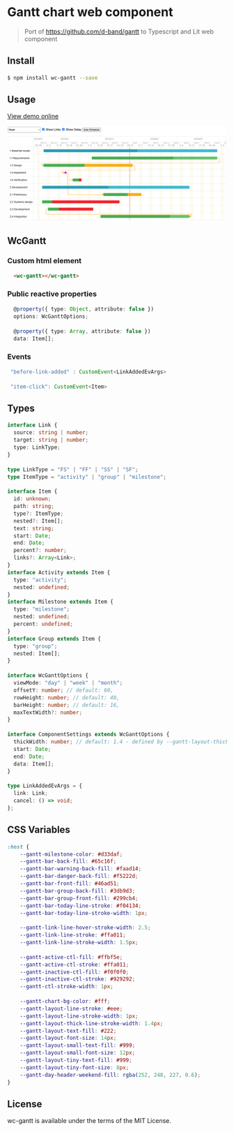 Gantt chart web component
===========

> Port of https://github.com/d-band/gantt to Typescript and Lit web component

## Install

```bash
$ npm install wc-gantt --save
```

## Usage

[View demo online](https://a-maiorov.github.io/wc-gantt/)

![image](demo/image.png)

## WcGantt

### Custom html element
```html
  <wc-gantt></wc-gantt>
```

### Public reactive properties
```typescript
  @property({ type: Object, attribute: false })
  options: WcGanttOptions;

  @property({ type: Array, attribute: false })
  data: Item[];
```
### Events
```typescript
 "before-link-added" : CustomEvent<LinkAddedEvArgs>

 "item-click": CustomEvent<Item>
```

## Types

```typescript
interface Link {
  source: string | number;
  target: string | number;
  type: LinkType;
}

type LinkType = "FS" | "FF" | "SS" | "SF";
type ItemType = "activity" | "group" | "milestone";

interface Item {
  id: unknown;
  path: string;
  type?: ItemType;
  nested?: Item[];
  text: string;
  start: Date;
  end: Date;
  percent?: number;
  links?: Array<Link>;
} 
interface Activity extends Item {
  type: "activity";
  nested: undefined;
} 
interface Milestone extends Item {
  type: "milestone";
  nested: undefined;
  percent: undefined;
} 
interface Group extends Item {
  type: "group";
  nested: Item[];
}

interface WcGanttOptions {
  viewMode: "day" | "week" | "month";
  offsetY: number; // default: 60,
  rowHeight: number; // default: 40,
  barHeight: number; // default: 16,
  maxTextWidth?: number;
}

interface ComponentSettings extends WcGanttOptions {
  thickWidth: number; // default: 1.4 - defined by --gantt-layout-thick-line-stroke-width CSS var
  start: Date;
  end: Date;
  data: Item[];
}

type LinkAddedEvArgs = {
  link: Link;
  cancel: () => void;
};
```

## CSS Variables
```css
:host {
    --gantt-milestone-color: #d33daf;
    --gantt-bar-back-fill: #65c16f;
    --gantt-bar-warning-back-fill: #faad14;
    --gantt-bar-danger-back-fill: #f5222d;
    --gantt-bar-front-fill: #46ad51;
    --gantt-bar-group-back-fill: #3db9d3;
    --gantt-bar-group-front-fill: #299cb4;
    --gantt-bar-today-line-stroke: #f04134;
    --gantt-bar-today-line-stroke-width: 1px;

    --gantt-link-line-hover-stroke-width: 2.5;
    --gantt-link-line-stroke: #ffa011;
    --gantt-link-line-stroke-width: 1.5px;

    --gantt-active-ctl-fill: #ffbf5e;
    --gantt-active-ctl-stroke: #ffa011;
    --gantt-inactive-ctl-fill: #f0f0f0;
    --gantt-inactive-ctl-stroke: #929292;
    --gantt-ctl-stroke-width: 1px;
 
    --gantt-chart-bg-color: #fff;
    --gantt-layout-line-stroke: #eee;
    --gantt-layout-line-stroke-width: 1px;
    --gantt-layout-thick-line-stroke-width: 1.4px;
    --gantt-layout-text-fill: #222;
    --gantt-layout-font-size: 14px;
    --gantt-layout-small-text-fill: #999;
    --gantt-layout-small-font-size: 12px;
    --gantt-layout-tiny-text-fill: #999;
    --gantt-layout-tiny-font-size: 8px;
    --gantt-day-header-weekend-fill: rgba(252, 248, 227, 0.6);
}
```

## License

wc-gantt is available under the terms of the MIT License.
